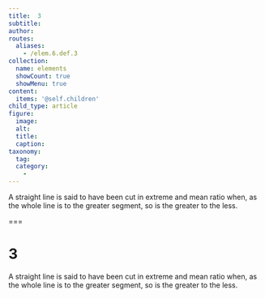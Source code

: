 ```yaml
---
title:  3
subtitle: 
author:
routes:
  aliases:
    - /elem.6.def.3
collection:
  name: elements
  showCount: true
  showMenu: true
content:
  items: '@self.children'
child_type: article
figure:
  image:
  alt:
  title:
  caption:
taxonomy:
  tag:
  category:
    - 
---
```


<p>A straight line is said to have been <hi rend="bold">cut in extreme and mean ratio</hi> when, as the whole line is to the greater segment, so is the greater to the less.</p>

===

<h1>3</h1>
<p>A straight line is said to have been <span class="bold">cut in extreme and mean ratio</span> when, as the whole line is to the greater segment, so is the greater to the less.</p>
